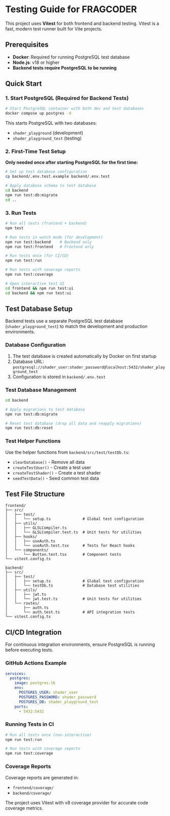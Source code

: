 # Testing Guide for FRAGCODER

This project uses **Vitest** for both frontend and backend testing. Vitest is a fast, modern test runner built for Vite projects.

## Prerequisites

- **Docker**: Required for running PostgreSQL test database
- **Node.js**: v18 or higher
- **Backend tests require PostgreSQL to be running**

## Quick Start

### 1. Start PostgreSQL (Required for Backend Tests)

```bash
# Start PostgreSQL container with both dev and test databases
docker compose up postgres -d
```

This starts PostgreSQL with two databases:
- `shader_playground` (development)
- `shader_playground_test` (testing)

### 2. First-Time Test Setup

**Only needed once after starting PostgreSQL for the first time:**

```bash
# Set up test database configuration
cp backend/.env.test.example backend/.env.test

# Apply database schema to test database
cd backend
npm run test:db:migrate
cd ..
```

### 3. Run Tests

```bash
# Run all tests (frontend + backend)
npm test

# Run tests in watch mode (for development)
npm run test:backend    # Backend only
npm run test:frontend   # Frontend only

# Run tests once (for CI/CD)
npm run test:run

# Run tests with coverage reports
npm run test:coverage

# Open interactive test UI
cd frontend && npm run test:ui
cd backend && npm run test:ui
```

## Test Database Setup

Backend tests use a separate PostgreSQL test database (`shader_playground_test`) to match the development and production environments.

### Database Configuration

1. The test database is created automatically by Docker on first startup
2. Database URL: `postgresql://shader_user:shader_password@localhost:5432/shader_playground_test`
3. Configuration is stored in `backend/.env.test`

### Test Database Management

```bash
cd backend

# Apply migrations to test database
npm run test:db:migrate

# Reset test database (drop all data and reapply migrations)
npm run test:db:reset
```

### Test Helper Functions

Use the helper functions from `backend/src/test/testDb.ts`:
- `clearDatabase()` - Remove all data
- `createTestUser()` - Create a test user
- `createTestShader()` - Create a test shader
- `seedTestData()` - Seed common test data


## Test File Structure

```
frontend/
├── src/
│   ├── test/
│   │   └── setup.ts              # Global test configuration
│   ├── utils/
│   │   ├── GLSLCompiler.ts
│   │   └── GLSLCompiler.test.ts  # Unit tests for utilities
│   ├── hooks/
│   │   ├── useAuth.ts
│   │   └── useAuth.test.tsx      # Tests for React hooks
│   └── components/
│       └── Button.test.tsx       # Component tests
└── vitest.config.ts

backend/
├── src/
│   ├── test/
│   │   ├── setup.ts              # Global test configuration
│   │   └── testDb.ts             # Database test utilities
│   ├── utils/
│   │   ├── jwt.ts
│   │   └── jwt.test.ts           # Unit tests for utilities
│   └── routes/
│       ├── auth.ts
│       └── auth.test.ts          # API integration tests
└── vitest.config.ts
```

## CI/CD Integration

For continuous integration environments, ensure PostgreSQL is running before executing tests.

### GitHub Actions Example

```yaml
services:
  postgres:
    image: postgres:16
    env:
      POSTGRES_USER: shader_user
      POSTGRES_PASSWORD: shader_password
      POSTGRES_DB: shader_playground_test
    ports:
      - 5432:5432
```

### Running Tests in CI

```bash
# Run all tests once (non-interactive)
npm run test:run

# Run tests with coverage reports
npm run test:coverage
```

### Coverage Reports

Coverage reports are generated in:
- `frontend/coverage/`
- `backend/coverage/`

The project uses Vitest with v8 coverage provider for accurate code coverage metrics.